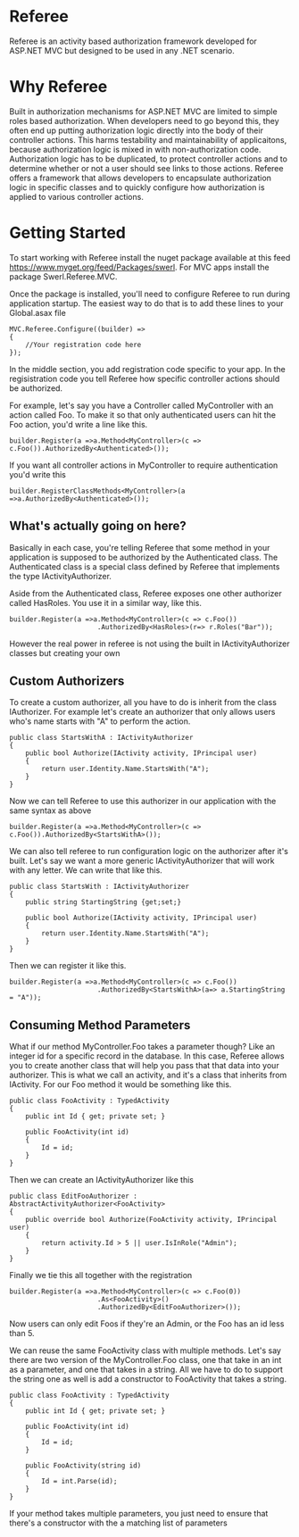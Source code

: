 Referee
=======

Referee is an activity based authorization framework developed for ASP.NET MVC but designed to be used in any .NET scenario.

Why Referee
===========

Built in authorization mechanisms for ASP.NET MVC are limited to simple roles based authorization. When developers need to go beyond this, they often end up putting authorization logic directly into the body of their controller actions. 
This harms testability and maintainability of applicaitons, because authorization logic is mixed in with non-authorization code. Authorization logic has to be duplicated, to protect controller actions and to determine whether or not a user
should see links to those actions. Referee offers a framework that allows developers to encapsulate authorization logic in specific classes and to quickly configure how authorization is applied to various controller actions.

Getting Started
===============
To start working with Referee install the nuget package available at this feed https://www.myget.org/feed/Packages/swerl. For MVC apps install the package Swerl.Referee.MVC. 

Once the package is installed, you'll need to configure Referee to run during application startup. The easiest way to do that is to add these lines to your Global.asax file

	MVC.Referee.Configure((builder) =>
	{
		//Your registration code here
	});

In the middle section, you add registration code specific to your app. In the regisistration code you tell Referee how specific controller actions should be authorized. 

For example, let's say you have a Controller called MyController with an action called Foo. To make it so that only authenticated users can hit the Foo action, you'd write a line like this.

	builder.Register(a =>a.Method<MyController>(c => c.Foo()).AuthorizedBy<Authenticated>());

If you want all controller actions in MyController to require authentication you'd write this

	builder.RegisterClassMethods<MyController>(a =>a.AuthorizedBy<Authenticated>());

What's actually going on here?
------------------------------
Basically in each case, you're telling Referee that some method in your application is supposed to be authorized by the Authenticated class. The Authenticated class is a special class defined by Referee that implements the type IActivityAuthorizer.

Aside from the Authenticated class, Referee exposes one other authorizer called HasRoles. You use it in a similar way, like this. 

	builder.Register(a =>a.Method<MyController>(c => c.Foo())
						  .AuthorizedBy<HasRoles>(r=> r.Roles("Bar"));

However the real power in referee is not using the built in IActivityAuthorizer classes but creating your own

Custom Authorizers
-------------------
To create a custom authorizer, all you have to do is inherit from the class IAuthorizer. For example let's create an authorizer that only allows users who's name starts with "A" to perform the action.

	public class StartsWithA : IActivityAuthorizer
    {
        public bool Authorize(IActivity activity, IPrincipal user)
        {
            return user.Identity.Name.StartsWith("A");
        }
    }

Now we can tell Referee to use this authorizer in our application with the same syntax as above

	builder.Register(a =>a.Method<MyController>(c => c.Foo()).AuthorizedBy<StartsWithA>());

We can also tell referee to run configuration logic on the authorizer after it's built. Let's say we want a more generic IActivityAuthorizer that will work with any letter. We can write that like this.

	public class StartsWith : IActivityAuthorizer
    {
		public string StartingString {get;set;}

        public bool Authorize(IActivity activity, IPrincipal user)
        {
            return user.Identity.Name.StartsWith("A");
        }
    }

Then we can register it like this.

	builder.Register(a =>a.Method<MyController>(c => c.Foo())
						  .AuthorizedBy<StartsWithA>(a=> a.StartingString = "A"));

Consuming Method Parameters
---------------------------
What if our method MyController.Foo takes a parameter though? Like an integer id for a specific record in the database. In this case, Referee allows you to create another class that will help you pass that that data into your authorizer. 
This is what we call an activity, and it's a class that inherits from IActivity. For our Foo method it would be something like this.

	public class FooActivity : TypedActivity
    {
        public int Id { get; private set; }

        public FooActivity(int id)
        {
            Id = id;
        }        
    }

Then we can create an IActivityAuthorizer like this
	
	public class EditFooAuthorizer : AbstractActivityAuthorizer<FooActivity>
    {       
        public override bool Authorize(FooActivity activity, IPrincipal user)
        {
            return activity.Id > 5 || user.IsInRole("Admin");
        }
    }


Finally we tie this all together with the registration

	builder.Register(a =>a.Method<MyController>(c => c.Foo(0))
						  .As<FooActivity>()
						  .AuthorizedBy<EditFooAuthorizer>());

Now users can only edit Foos if they're an Admin, or the Foo has an id less than 5.

We can reuse the same FooActivity class with multiple methods. Let's say there are two version of the MyController.Foo class, one that take in an int as a parameter, and one that takes in a string. 
All we have to do to support the string one as well is add a constructor to FooActivity that takes a string.

	public class FooActivity : TypedActivity
    {
        public int Id { get; private set; }

        public FooActivity(int id)
        {
            Id = id;
        }  
		
		public FooActivity(string id)
		{
			Id = int.Parse(id);
		}      
    }

If your method takes multiple parameters, you just need to ensure that there's a constructor with the a matching list of parameters











